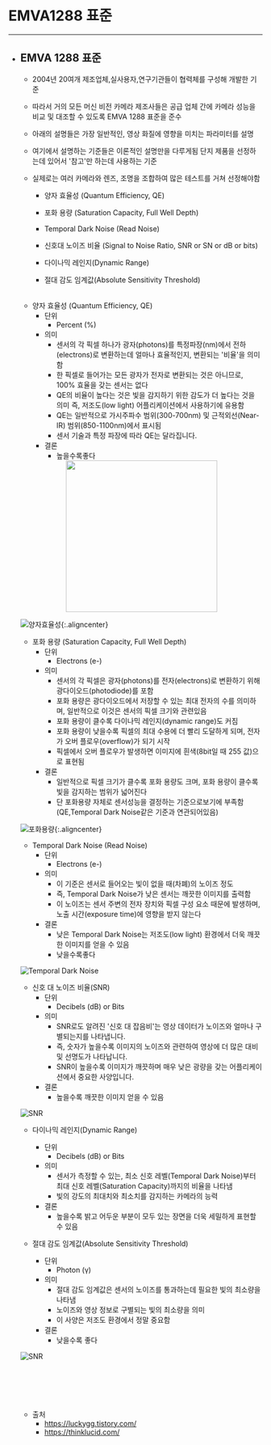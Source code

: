 
# EMVA1288 표준
-----------------------------------------------

- ## EMVA 1288 표준
	- 2004년 20여개 제조업체,실사용자,연구기관들이 협력체를 구성해 개발한 기준
	- 따라서 거의 모든 머신 비전 카메라 제조사들은 공급 업체 간에 카메라 성능을 비교 및 대조할 수 있도록 EMVA 1288 표준을 준수
	- 아래의 설명들은 가장 일반적인, 영상 화질에 영향을 미치는 파라미터를 설명
	- 여기에서 설명하는 기준들은 이론적인 설명만을 다루게됨 단지 제품을 선정하는데 있어서 '참고'만 하는데 사용하는 기준
	- 실제로는 여러 카메라와 렌즈, 조명을 조합하여 많은 테스트를 거쳐 선정해야함
	
		+ 양자 효율성 (Quantum Efficiency, QE)

		+ 포화 용량 (Saturation Capacity, Full Well Depth)

		+ Temporal Dark Noise (Read Noise)

		+ 신호대 노이즈 비율 (Signal to Noise Ratio, SNR or SN or dB or bits)

		+ 다이나믹 레인지(Dynamic Range)

		+ 절대 감도 임계값(Absolute Sensitivity Threshold)

	<br/>

	- 양자 효율성 (Quantum Efficiency, QE)
		+ 단위
			+ Percent (%)
		+ 의미
			+ 센서의 각 픽셀 하나가 광자(photons)를 특정파장(nm)에서 전하(electrons)로 변환하는데 얼마나 효율적인지, 변환되는 '비율'을 의미함
			+ 한 픽셀로 들어가는 모든 광자가 전자로 변환되는 것은 아니므로, 100% 효율을 갖는 센서는 없다 
			+ QE의 비율이 높다는 것은 빛을 감지하기 위한 감도가 더 높다는 것을 의미 즉, 저조도(low light) 어플리케이션에서 사용하기에 유용함
			+ QE는 일반적으로 가시주파수 범위(300-700nm) 및 근적외선(Near-IR) 범위(850-1100nm)에서 표시됨
			+ 센서 기술과 특정 파장에 따라 QE는 달라집니다.
		+ 결론
			+ 높을수록좋다
	<center><img src="https://img1.daumcdn.net/thumb/R1280x0/?scode=mtistory2&fname=http%3A%2F%2Fcfile6.uf.tistory.com%2Fimage%2F99418D3F5AA49BCB0F18BB" width="300" height="300"></center>
	
	![양자효율성](https://img1.daumcdn.net/thumb/R1280x0/?scode=mtistory2&fname=http%3A%2F%2Fcfile6.uf.tistory.com%2Fimage%2F99418D3F5AA49BCB0F18BB){:.aligncenter}
	<br/>
	

	- 포화 용량 (Saturation Capacity, Full Well Depth)
		+ 단위
			+ Electrons (e-)
		+ 의미
			* 센서의 각 픽셀은 광자(photons)를 전자(electrons)로 변환하기 위해 광다이오드(photodiode)를 포함
			* 포화 용량은 광다이오드에서 저장할 수 있는 최대 전자의 수를 의미하며, 일반적으로 이것은 센서의 픽셀 크기와 관련있음
			* 포화 용량이 클수록 다이나믹 레인지(dynamic range)도 커짐
			* 포화 용량이 낮을수록 픽셀의 최대 수용에 더 빨리 도달하게 되며, 전자가 오버 플로우(overflow)가 되기 시작
			* 픽셀에서 오버 플로우가 발생하면 이미지에 흰색(8bit일 때 255 값)으로 표현됨
		+ 결론
			* 일반적으로 픽셀 크기가 클수록 포화 용량도 크며, 포화 용량이 클수록 빛을 감지하는 범위가 넓어진다
			* 단 포화용량 자체로 센서성능을 결정하는 기준으로보기에 부족함(QE,Temporal Dark Noise같은 기준과 연관되어있음)

	![포화용량](https://img1.daumcdn.net/thumb/R1280x0/?scode=mtistory2&fname=http%3A%2F%2Fcfile27.uf.tistory.com%2Fimage%2F99E3C5505AA4B10B1FAACE){:.aligncenter}
	<br/>


	- Temporal Dark Noise (Read Noise)
		+ 단위
			+ Electrons (e-)
		+ 의미
			* 이 기준은 센서로 들어오는 빛이 없을 때(차폐)의 노이즈 정도
			* 즉, Temporal Dark Noise가 낮은 센서는 깨끗한 이미지를 출력함
			* 이 노이즈는 센서 주변의 전자 장치와 픽셀 구성 요소 때문에 발생하며, 노출 시간(exposure time)에 영향을 받지 않는다
		+ 결론
			* 낮은 Temporal Dark Noise는 저조도(low light) 환경에서 더욱 깨끗한 이미지를 얻을 수 있음
			* 낮을수록좋다

	![Temporal Dark Noise](https://img1.daumcdn.net/thumb/R1280x0/?scode=mtistory2&fname=http%3A%2F%2Fcfile30.uf.tistory.com%2Fimage%2F99F7394E5AA4B18D270EA5)


	- 신호 대 노이즈 비율(SNR)
		+ 단위
			+ Decibels (dB) or Bits
		+ 의미
			* SNR로도 알려진 '신호 대 잡음비'는 영상 데이터가 노이즈와 얼마나 구별되는지를 나타냅니다.
			* 즉, 숫자가 높을수록 이미지의 노이즈와 관련하여 영상에 더 많은 대비 및 선명도가 나타납니다.
			* SNR이 높을수록 이미지가 깨끗하며 매우 낮은 광량을 갖는 어플리케이션에서 중요한 사양입니다.
		+ 결론
			* 높을수록 깨끗한 이미지 얻을 수 있음

	![SNR](https://img1.daumcdn.net/thumb/R1280x0/?scode=mtistory2&fname=http%3A%2F%2Fcfile1.uf.tistory.com%2Fimage%2F99762C425AA4B20C2014E8)


	- 다이나믹 레인지(Dynamic Range)
		+ 단위
			+ Decibels (dB) or Bits
		+ 의미
			* 센서가 측정할 수 있는, 최소 신호 레벨(Temporal Dark Noise)부터 최대 신호 레벨(Saturation Capacity)까지의 비율을 나타냄
			* 빛의 강도의 최대치와 최소치를 감지하는 카메라의 능력
		+ 결론
			* 높을수록 밝고 어두운 부분이 모두 있는 장면을 더욱 세밀하게 표현할 수 있음


	- 절대 감도 임계값(Absolute Sensitivity Threshold)
		+ 단위
			+ Photon (γ)
		+ 의미
			* 절대 감도 임계값은 센서의 노이즈를 통과하는데 필요한 빛의 최소량을 나타냄
			* 노이즈와 영상 정보로 구별되는 빛의 최소량을 의미
			* 이 사양은 저조도 환경에서 정말 중요함
		+ 결론
			* 낮을수록 좋다

	![SNR](https://img1.daumcdn.net/thumb/R1280x0/?scode=mtistory2&fname=http%3A%2F%2Fcfile25.uf.tistory.com%2Fimage%2F99CED4455AA4B303255A14)

	<br/><br/><br/><br/>




	- 출처
		+ https://luckygg.tistory.com/
		+ https://thinklucid.com/
